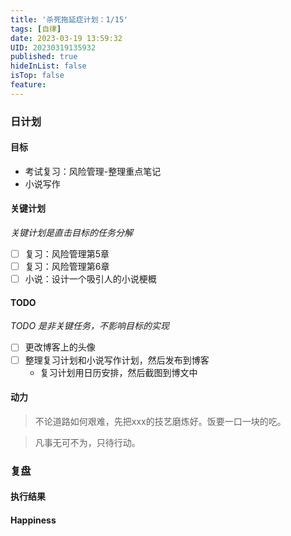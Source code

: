 ```yaml
---
title: '杀死拖延症计划：1/15'
tags: [自律]
date: 2023-03-19 13:59:32
UID: 20230319135932
published: true
hideInList: false
isTop: false
feature: 
---
```


### 日计划
#### 目标
- 考试复习：风险管理-整理重点笔记
- 小说写作

#### 关键计划
*关键计划是直击目标的任务分解*
- [ ] 复习：风险管理第5章
- [ ] 复习：风险管理第6章
- [ ] 小说：设计一个吸引人的小说梗概

#### TODO
*TODO 是非关键任务，不影响目标的实现*
- [ ] 更改博客上的头像
- [ ] 整理复习计划和小说写作计划，然后发布到博客
	- 复习计划用日历安排，然后截图到博文中

#### 动力
>不论道路如何艰难，先把xxx的技艺磨炼好。饭要一口一块的吃。

> 凡事无可不为，只待行动。

<!--more-->

### 复盘
#### 执行结果



#### Happiness